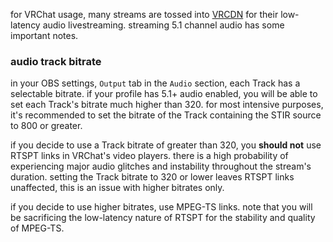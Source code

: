 for VRChat usage, many streams are tossed into [VRCDN](https://vrcdn.live/) for their low-latency audio livestreaming. streaming 5.1 channel audio has some important notes.

### audio track bitrate
in your OBS settings, `Output` tab in the `Audio` section, each Track has a selectable bitrate. if your profile has 5.1+ audio enabled, you will be able to set each Track's bitrate much higher than 320. for most intensive purposes, it's recommended to set the bitrate of the Track containing the STIR source to 800 or greater.

if you decide to use a Track bitrate of greater than 320, you **should not** use RTSPT links in VRChat's video players. there is a high probability of experiencing major audio glitches and instability throughout the stream's duration. setting the Track bitrate to 320 or lower leaves RTSPT links unaffected, this is an issue with higher bitrates only.

if you decide to use higher bitrates, use MPEG-TS links. note that you will be sacrificing the low-latency nature of RTSPT for the stability and quality of MPEG-TS.